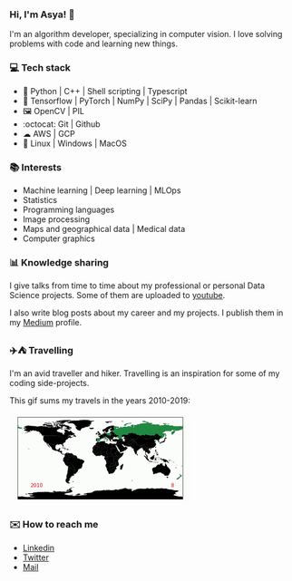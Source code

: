 ### Hi, I'm Asya! 👋

I'm an algorithm developer, specializing in computer vision. I love solving problems with code and learning new things.

### 💻 Tech stack
* 🐍 Python | C++ | Shell scripting | Typescript
* 🧠 Tensorflow | PyTorch | NumPy | SciPy | Pandas | Scikit-learn
* 🖼️ OpenCV | PIL
* :octocat: Git | Github
* ☁ AWS | GCP
* :floppy_disk: Linux | Windows | MacOS

### 📚 Interests
* Machine learning | Deep learning | MLOps
* Statistics
* Programming languages
* Image processing
* Maps and geographical data | Medical data
* Computer graphics

### 📊 Knowledge sharing
I give talks from time to time about my professional or personal Data Science projects. Some of them are uploaded to 
[youtube](https://www.youtube.com/playlist?list=PLytd8wshHHh9Tf53tyG58R3cpuwFChVzz).

I also write blog posts about my career and my projects. I publish them in my [Medium](https://medium.com/@asyafru) profile.

### ✈️⛺ Travelling
I'm an avid traveller and hiker. Travelling is an inspiration for some of my coding side-projects.

This gif sums my travels in the years 2010-2019:

![](where_was_i_2010_2019.gif)

### ✉️ How to reach me
* [Linkedin](https://www.linkedin.com/in/asya-frumkin/)
* [Twitter](https://twitter.com/asya_fru/)
* [Mail](mailto:asyafru@gmail.com)

